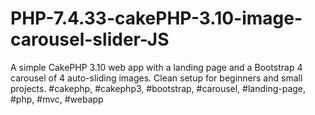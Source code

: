 # PHP-7.4.33-cakePHP-3.10-image-carousel-slider-JS
A simple CakePHP 3.10 web app with a landing page and a Bootstrap 4 carousel of 4 auto-sliding images. Clean setup for beginners and small projects. #cakephp, #cakephp3, #bootstrap, #carousel, #landing-page, #php, #mvc, #webapp
